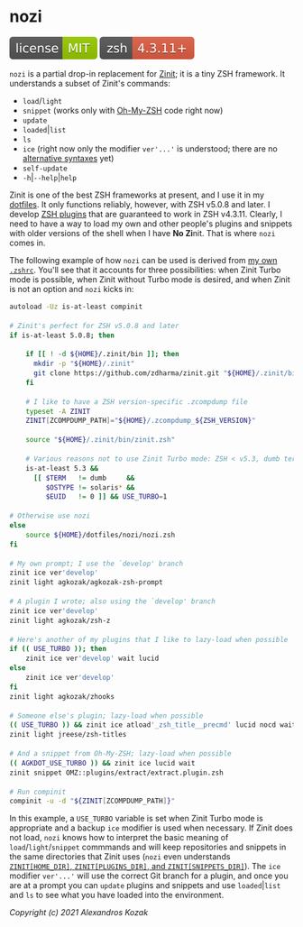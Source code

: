 # nozi

[![MIT License](img/mit_license.svg)](img/mit_license.svg)
![ZSH version 4.3.11 and higher](img/zsh_4.3.11_plus.svg)

`nozi` is a partial drop-in replacement for [Zinit](https://github.com/zdharma/zinit); it is a tiny ZSH framework. It understands a subset of Zinit's commands:

* `load`/`light`
* `snippet` (works only with [Oh-My-ZSH](https://github.com/ohmyzsh/ohmyzsh) code right now)
* `update`
* `loaded`|`list`
* `ls`
* `ice` (right now only the modifier `ver'...'` is understood; there are no [alternative syntaxes](https://zdharma.github.io/zinit/wiki/Alternate-Ice-Syntax/) yet)
* `self-update`
* `-h`|`--help`|`help`

Zinit is one of the best ZSH frameworks at present, and I use it in my [dotfiles](https://github.com/agkozak/dotfiles). It only functions reliably, however, with ZSH v5.0.8 and later. I develop [ZSH plugins](https://agkozak.github.io/) that are guaranteed to work in ZSH v4.3.11. Clearly, I need to have a way to load my own and other people's plugins and snippets with older versions of the shell when I have **No Zi**nit. That is where `nozi` comes in.

The following example of how `nozi` can be used is derived from [my own `.zshrc`](https://github.com/agkozak/dotfiles/blob/master/.zshrc`). You'll see that it accounts for three possibilities: when Zinit Turbo mode is possible, when Zinit without Turbo mode is desired, and when Zinit is not an option and `nozi` kicks in:

```sh
autoload -Uz is-at-least compinit

# Zinit's perfect for ZSH v5.0.8 and later
if is-at-least 5.0.8; then

    if [[ ! -d ${HOME}/.zinit/bin ]]; then
      mkdir -p "${HOME}/.zinit"
      git clone https://github.com/zdharma/zinit.git "${HOME}/.zinit/bin"
    fi

    # I like to have a ZSH version-specific .zcompdump file
    typeset -A ZINIT
    ZINIT[ZCOMPDUMP_PATH]="${HOME}/.zcompdump_${ZSH_VERSION}"

    source "${HOME}/.zinit/bin/zinit.zsh"

    # Various reasons not to use Zinit Turbo mode: ZSH < v5.3, dumb terminal, Solaris, root user
    is-at-least 5.3 &&
      [[ $TERM   != dumb     &&
         $OSTYPE != solaris* &&
         $EUID   != 0 ]] && USE_TURBO=1

# Otherwise use nozi
else
    source ${HOME}/dotfiles/nozi/nozi.zsh
fi

# My own prompt; I use the `develop' branch
zinit ice ver'develop'
zinit light agkozak/agkozak-zsh-prompt

# A plugin I wrote; also using the `develop' branch
zinit ice ver'develop'
zinit light agkozak/zsh-z

# Here's another of my plugins that I like to lazy-load when possible
if (( USE_TURBO )); then
    zinit ice ver'develop' wait lucid
else
    zinit ice ver'develop'
fi
zinit light agkozak/zhooks

# Someone else's plugin; lazy-load when possible
(( USE_TURBO )) && zinit ice atload'_zsh_title__precmd' lucid nocd wait
zinit light jreese/zsh-titles

# And a snippet from Oh-My-ZSH; lazy-load when possible
(( AGKDOT_USE_TURBO )) && zinit ice lucid wait
zinit snippet OMZ::plugins/extract/extract.plugin.zsh

# Run compinit
compinit -u -d "${ZINIT[ZCOMPDUMP_PATH]}"
```

In this example, a `USE_TURBO` variable is set when Zinit Turbo mode is appropriate and a backup `ice` modifier is used when necessary. If Zinit does not load, `nozi` knows how to interpret the basic meaning of `load`/`light`/`snippet` commmands and will keep repositories and snippets in the same directories that Zinit uses (`nozi` even understands [`ZINIT[HOME_DIR]`, `ZINIT[PLUGINS_DIR]`, and `ZINIT[SNIPPETS_DIR]`](https://github.com/zdharma/zinit#customizing-paths)). The `ice` modifier `ver'...'` will use the correct Git branch for a plugin, and once you are at a prompt you can `update` plugins and snippets and use `loaded`|`list` and `ls` to see what you have loaded into the environment.

*Copyright (c) 2021 Alexandros Kozak*
